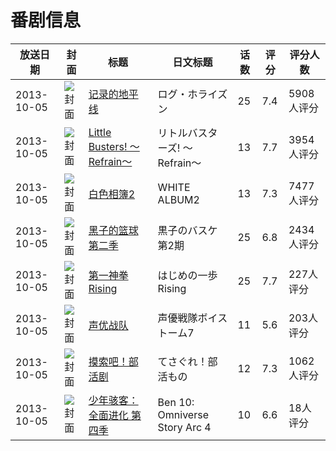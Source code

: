 # 番剧信息

|放送日期|封面|标题|日文标题|话数|评分|评分人数|
|---|---|---|---|---|---|---|
|2013-10-05|![封面](https://lain.bgm.tv/pic/cover/c/82/3d/64140_t3Qq3.jpg)|[记录的地平线](https://bangumi.tv/subject/64140)|ログ・ホライズン|25|7.4|5908人评分|
|2013-10-05|![封面](https://lain.bgm.tv/pic/cover/c/e8/98/69484_47lg4.jpg)|[Little Busters! 〜Refrain〜](https://bangumi.tv/subject/69484)|リトルバスターズ! 〜Refrain〜|13|7.7|3954人评分|
|2013-10-05|![封面](https://lain.bgm.tv/pic/cover/c/01/35/69496_xMBm7.jpg)|[白色相簿2](https://bangumi.tv/subject/69496)|WHITE ALBUM2|13|7.3|7477人评分|
|2013-10-05|![封面](https://lain.bgm.tv/pic/cover/c/56/6e/77706_S9xMr.jpg)|[黑子的篮球 第二季](https://bangumi.tv/subject/77706)|黒子のバスケ 第2期|25|6.8|2434人评分|
|2013-10-05|![封面](https://lain.bgm.tv/pic/cover/c/0d/44/78798_oZhjv.jpg)|[第一神拳 Rising](https://bangumi.tv/subject/78798)|はじめの一歩 Rising|25|7.7|227人评分|
|2013-10-05|![封面](https://lain.bgm.tv/pic/cover/c/87/65/79467_IEZWt.jpg)|[声优战队](https://bangumi.tv/subject/79467)|声優戦隊ボイストーム7|11|5.6|203人评分|
|2013-10-05|![封面](https://lain.bgm.tv/pic/cover/c/6e/dc/80442_o1ku3.jpg)|[摸索吧！部活剧](https://bangumi.tv/subject/80442)|てさぐれ！部活もの|12|7.3|1062人评分|
|2013-10-05|![封面](https://lain.bgm.tv/pic/cover/c/21/71/277181_EpKKi.jpg)|[少年骇客：全面进化 第四季](https://bangumi.tv/subject/277181)|Ben 10: Omniverse Story Arc 4|10|6.6|18人评分|
